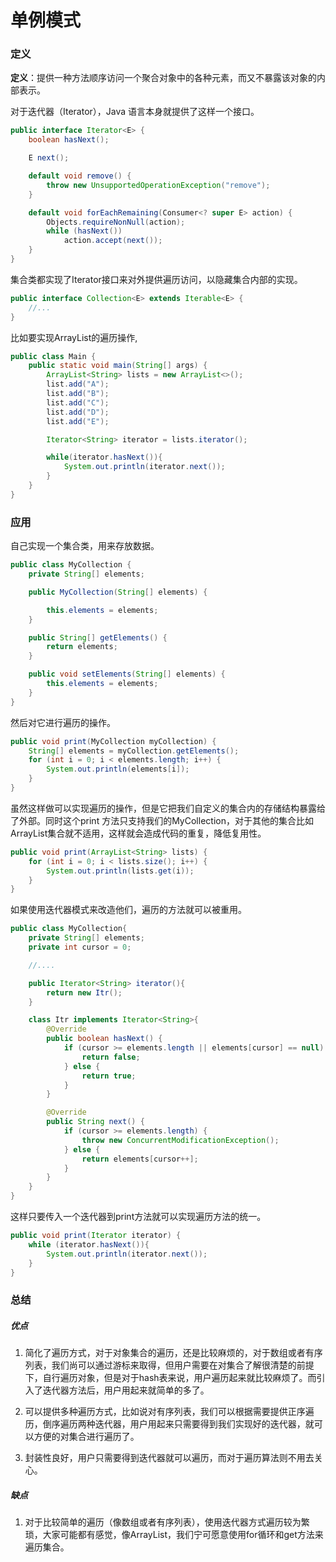 # 单例模式
### 定义
**定义**：提供一种方法顺序访问一个聚合对象中的各种元素，而又不暴露该对象的内部表示。

对于迭代器（Iterator），Java 语言本身就提供了这样一个接口。

```java
public interface Iterator<E> {
    boolean hasNext();

    E next();

    default void remove() {
        throw new UnsupportedOperationException("remove");
    }

    default void forEachRemaining(Consumer<? super E> action) {
        Objects.requireNonNull(action);
        while (hasNext())
            action.accept(next());
    }
}
```

集合类都实现了Iterator接口来对外提供遍历访问，以隐藏集合内部的实现。

```java
public interface Collection<E> extends Iterable<E> {
    //...
}
```

比如要实现ArrayList的遍历操作,

```java
public class Main {
    public static void main(String[] args) {
        ArrayList<String> lists = new ArrayList<>();
        list.add("A");
        list.add("B");
        list.add("C");
        list.add("D");
        list.add("E");

        Iterator<String> iterator = lists.iterator();

        while(iterator.hasNext()){
            System.out.println(iterator.next());
        }
    }
}
```

### 应用
自己实现一个集合类，用来存放数据。

```java
public class MyCollection {
    private String[] elements;

    public MyCollection(String[] elements) {

        this.elements = elements;
    }

    public String[] getElements() {
        return elements;
    }

    public void setElements(String[] elements) {
        this.elements = elements;
    }
}
```

然后对它进行遍历的操作。

```java
public void print(MyCollection myCollection) {
    String[] elements = myCollection.getElements();
    for (int i = 0; i < elements.length; i++) {
        System.out.println(elements[i]);
    }
}
```

虽然这样做可以实现遍历的操作，但是它把我们自定义的集合内的存储结构暴露给了外部。同时这个print 方法只支持我们的MyCollection，对于其他的集合比如ArrayList集合就不适用，这样就会造成代码的重复，降低复用性。

```java
public void print(ArrayList<String> lists) {
    for (int i = 0; i < lists.size(); i++) {
        System.out.println(lists.get(i));
    }
}
```

如果使用迭代器模式来改造他们，遍历的方法就可以被重用。

```java
public class MyCollection{
    private String[] elements;
    private int cursor = 0;

    //....

    public Iterator<String> iterator(){
        return new Itr();
    }

    class Itr implements Iterator<String>{
        @Override
        public boolean hasNext() {
            if (cursor >= elements.length || elements[cursor] == null) {
                return false;
            } else {
                return true;
            }
        }

        @Override
        public String next() {
            if (cursor >= elements.length) {
                throw new ConcurrentModificationException();
            } else {
                return elements[cursor++];
            }
        }
    }
}
```

这样只要传入一个迭代器到print方法就可以实现遍历方法的统一。
```java
public void print(Iterator iterator) {
    while (iterator.hasNext()){
        System.out.println(iterator.next());
    }
}
```

### 总结

##### 优点
1. 简化了遍历方式，对于对象集合的遍历，还是比较麻烦的，对于数组或者有序列表，我们尚可以通过游标来取得，但用户需要在对集合了解很清楚的前提下，自行遍历对象，但是对于hash表来说，用户遍历起来就比较麻烦了。而引入了迭代器方法后，用户用起来就简单的多了。

2. 可以提供多种遍历方式，比如说对有序列表，我们可以根据需要提供正序遍历，倒序遍历两种迭代器，用户用起来只需要得到我们实现好的迭代器，就可以方便的对集合进行遍历了。

3. 封装性良好，用户只需要得到迭代器就可以遍历，而对于遍历算法则不用去关心。

##### 缺点
1. 对于比较简单的遍历（像数组或者有序列表），使用迭代器方式遍历较为繁琐，大家可能都有感觉，像ArrayList，我们宁可愿意使用for循环和get方法来遍历集合。
